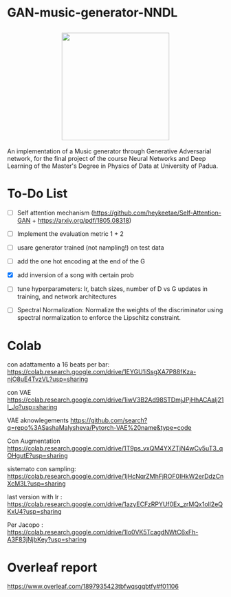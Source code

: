 # GAN-music-generator-NNDL


<h2 align="center">
  <img src="https://i.giphy.com/media/v1.Y2lkPTc5MGI3NjExdXYyeGl3MzR3aWJydjk4N3dhbXU4anViaXFvOTh4ODlxYjA1aHJ1eSZlcD12MV9pbnRlcm5hbF9naWZfYnlfaWQmY3Q9Zw/tqfS3mgQU28ko/giphy.gif", width="250">
</h2>


An implementation of a Music generator through Generative Adversarial network, for the final project of the course Neural Networks and Deep Learning of the Master's Degree in Physics of Data at University of Padua.    

# To-Do List
- [ ] Self attention mechanism (https://github.com/heykeetae/Self-Attention-GAN + https://arxiv.org/pdf/1805.08318)
- [ ] Implement the evaluation metric 1 + 2
- [ ] usare generator trained (not nampling!) on test data
- [ ] add the one hot encoding at the end of the G
- [x] add inversion of a song with certain prob
- [ ] tune hyperparameters: lr, batch sizes, number of D vs G updates in training, and network architectures
    
- [ ] Spectral Normalization: Normalize the weights of the discriminator using spectral normalization to enforce the Lipschitz constraint.

# Colab
con adattamento a 16 beats per bar: https://colab.research.google.com/drive/1EYGU1iSsgXA7P88fKza-njO8uE4TvzVL?usp=sharing

con VAE 
https://colab.research.google.com/drive/1iwV3B2Ad98STDmjJPjHhACAalj21I_Jo?usp=sharing

VAE aknowlegements
https://github.com/search?q=repo%3ASashaMalysheva/Pytorch-VAE%20name&type=code

Con Augmentation    
https://colab.research.google.com/drive/1T9ps_vxQM4YXZTjN4wCv5uT3_qOHgutE?usp=sharing

sistemato con sampling: https://colab.research.google.com/drive/1jHcNqrZMhFjROF0IHkW2erDdzCnXcM3L?usp=sharing

last version with lr : https://colab.research.google.com/drive/1azyECFzRPYUf0Ex_zrMQx1oll2eQKxU4?usp=sharing    

Per Jacopo : https://colab.research.google.com/drive/1lo0VK5TcagdNWtC6xFh-A3F83jNjbKey?usp=sharing

# Overleaf report
https://www.overleaf.com/1897935423tbfwqsgqbtfy#f01106
